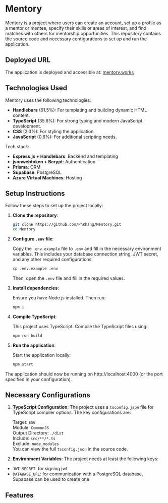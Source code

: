 # Mentory

Mentory is a project where users can create an account, set up a profile as a mentor or mentee, specify their skills or areas of interest, and find matches with others for mentorship opportunities. This repository contains the source code and necessary configurations to set up and run the application.

## Deployed URL

The application is deployed and accessible at: [mentory.works](https://mentory.works)

## Technologies Used

Mentory uses the following technologies:

- **Handlebars** (61.5%): For templating and building dynamic HTML content.
- **TypeScript** (35.6%): For strong typing and modern JavaScript development.
- **CSS** (2.3%): For styling the application.
- **JavaScript** (0.6%): For additional scripting needs.

Tech stack:

- **Express.js + Handlebars**: Backend and templating
- **jsonwebtoken + Bcrypt**: Authentication
- **Prisma**: ORM
- **Supabase**: PostgreSQL
- **Azure Virtual Machines**: Hosting

## Setup Instructions

Follow these steps to set up the project locally:

1. **Clone the repository**:

   ```bash
   git clone https://github.com/PhKhang/Mentory.git
   cd Mentory
   ```

1. **Configure `.env` file**:

   Copy the `.env.example` file to `.env` and fill in the necessary environment variables. This includes your database connection string, JWT secret, and any other required configurations.

   ```bash
   cp .env.example .env
   ```

   Then, open the `.env` file and fill in the required values.

1. **Install dependencies**:

   Ensure you have Node.js installed. Then run:

   ```bash
   npm i
   ```

1. **Compile TypeScript**:

   This project uses TypeScript. Compile the TypeScript files using:

   ```bash
   npm run build
   ```

1. **Run the application**:

   Start the application locally:

   ```bash
   npm start
   ```

The application should now be running on http://localhost:4000 (or the port specified in your configuration).

## Necessary Configurations

1. **TypeScript Configuration**: The project uses a `tsconfig.json` file for TypeScript compiler options. The key configurations are:

   Target: `ES6`\
   Module: `CommonJS`\
   Output Directory: `./dist`\
   Include: `src/**/*.ts`\
   Exclude: `node_modules`\
   You can view the full `tsconfig.json` in the source code.

2. **Environment Variables**: The project needs at least the following keys:

- `JWT_SECRET`: for signing jwt
- `DATABASE_URL`: for communication with a PostgreSQL database, Supabase can be used to create one

## Features
